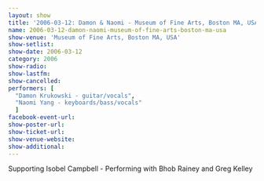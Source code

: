 ```yaml
---
layout: show
title: '2006-03-12: Damon & Naomi - Museum of Fine Arts, Boston MA, USA'
name: 2006-03-12-damon-naomi-museum-of-fine-arts-boston-ma-usa
show-venue: 'Museum of Fine Arts, Boston MA, USA'
show-setlist: 
show-date: 2006-03-12
category: 2006
show-radio: 
show-lastfm: 
show-cancelled: 
performers: [
  "Damon Krukowski - guitar/vocals",
  "Naomi Yang - keyboards/bass/vocals"
  ]
facebook-event-url: 
show-poster-url: 
show-ticket-url: 
show-venue-website: 
show-additional: 
---
```


Supporting Isobel Campbell - Performing with Bhob Rainey and Greg Kelley
